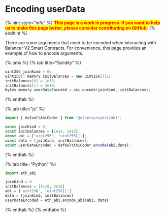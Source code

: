 # Encoding userData

{% hint style="info" %}
<mark style="color:red;">**This page is a work in progress. If you want to help us to make this page better, please consider contributing on GitHub.**</mark>
{% endhint %}

There are some arguments that need to be encoded when interacting with Balancer V2 Smart Contracts. For convenience, this page provides an example of how to encode arguments.

{% tabs %}
{% tab title="Solidity" %}
```cpp
uint256 joinKind = 0;
uint256[] memory initBalances = new uint256[](2);
initBalances[0] = 1e18;
initBalances[1] = 2e18;
bytes memory userDataEncoded = abi.encode(joinKind, initBalances);
```
{% endtab %}

{% tab title="js" %}
```javascript
import { defaultAbiCoder } from '@ethersproject/abi';

const joinKind = 0;
const initBalances = [1e18, 2e18];
const abi = ['uint256', 'uint256[]'];
const data = [joinKind, initBalances];
const userDataEncoded = defaultAbiCoder.encode(abi,data);
```
{% endtab %}

{% tab title="Python" %}
```python
import eth_abi

joinKind = 0
initBalances = [1e18, 2e18]
abi = ['uint256', 'uint256[]']
data = [joinKind, initBalances]
userDataEncoded = eth_abi.encode_abi(abi, data)
```
{% endtab %}
{% endtabs %}
